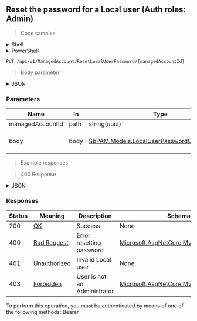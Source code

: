 
## Reset the password for a Local user (Auth roles: Admin)

<a id="opIdResetLocalUserPasswordAsync"></a>

> Code samples

<details><summary>Shell</summary>


```shell
# You can also use wget
curl -X PUT /api/v1/ManagedAccount/ResetLocalUserPassword/{managedAccountId} \
  -H 'Content-Type: application/json' \
  -H 'Accept: application/json' \
  -H 'Authorization: Bearer TOKEN'

```


</details>

<details><summary>PowerShell</summary>


```powershell
# PowerShell example
$JsonBody = @"
{
  "managedAccountId": "98c25b84-2c06-4fcd-94c7-306443f45a3d",
  "username": "string",
  "passwordOld": "string",
  "passwordNew": "string"
}
"@

$NPSUrl = "https://localhost:6500"

$Login = @{
    Login = "User"
    Password = "Password"
}
# Cookie container for multi-factor authentication
$WebSession = New-Object Microsoft.PowerShell.Commands.WebRequestSession
$Token = Invoke-RestMethod -Uri "$($NPSUrl)/signinBody" -Method POST -Body (ConvertTo-Json $Login) -WebSession $WebSession -ContentType "application/json"
$Token = Invoke-RestMethod -Uri "$($NPSUrl)/signin2fa" -Method Post -Body $MfaCode -Headers @{Authorization = "Bearer $Token"} -WebSession $WebSession -ContentType "application/json"

$Headers = @{
    Authorization = "Bearer $Token"
}
Invoke-RestMethod -Method PUT -Uri "$($NPSUrl)/api/v1/ManagedAccount/ResetLocalUserPassword/{managedAccountId}" -Body $JsonBody -Headers $Headers -ContentType "application/json"
```


</details>

`PUT /api/v1/ManagedAccount/ResetLocalUserPassword/{managedAccountId}`

> Body parameter

<details><summary>JSON</summary>


```json
{
  "managedAccountId": "98c25b84-2c06-4fcd-94c7-306443f45a3d",
  "username": "string",
  "passwordOld": "string",
  "passwordNew": "string"
}
```


</details>

<h3 id="reset-the-password-for-a-local-user-(auth-roles:-admin)-parameters">Parameters</h3>

|Name|In|Type|Required|Description|
|---|---|---|---|---|
|managedAccountId|path|string(uuid)|true|Local user|
|body|body|[SbPAM.Models.LocalUserPasswordChangeRequest](../Models/sbpam.models.localuserpasswordchangerequest.md)|false|Password reset information|

> Example responses

> 400 Response

<details><summary>JSON</summary>


```json
{
  "type": "string",
  "title": "string",
  "status": 0,
  "detail": "string",
  "instance": "string",
  "property1": null,
  "property2": null
}
```


</details>

<h3 id="reset-the-password-for-a-local-user-(auth-roles:-admin)-responses">Responses</h3>

|Status|Meaning|Description|Schema|
|---|---|---|---|
|200|[OK](https://tools.ietf.org/html/rfc7231#section-6.3.1)|Success|None|
|400|[Bad Request](https://tools.ietf.org/html/rfc7231#section-6.5.1)|Error resetting password|[Microsoft.AspNetCore.Mvc.ProblemDetails](../Models/microsoft.aspnetcore.mvc.problemdetails.md)|
|401|[Unauthorized](https://tools.ietf.org/html/rfc7235#section-3.1)|Invalid Local user|None|
|403|[Forbidden](https://tools.ietf.org/html/rfc7231#section-6.5.3)|User is not an Administrator|[Microsoft.AspNetCore.Mvc.ProblemDetails](../Models/microsoft.aspnetcore.mvc.problemdetails.md)|

<aside class="warning">
To perform this operation, you must be authenticated by means of one of the following methods:
Bearer
</aside>


